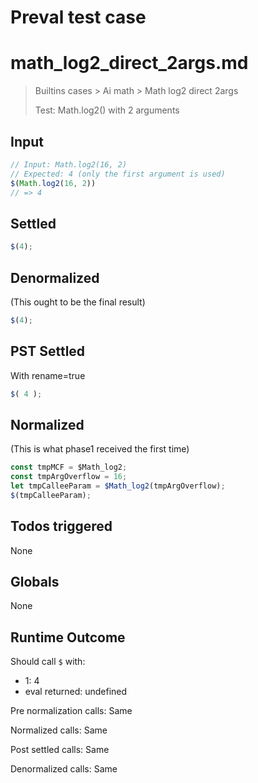 # Preval test case

# math_log2_direct_2args.md

> Builtins cases > Ai math > Math log2 direct 2args
>
> Test: Math.log2() with 2 arguments

## Input

`````js filename=intro
// Input: Math.log2(16, 2)
// Expected: 4 (only the first argument is used)
$(Math.log2(16, 2))
// => 4
`````


## Settled


`````js filename=intro
$(4);
`````


## Denormalized
(This ought to be the final result)

`````js filename=intro
$(4);
`````


## PST Settled
With rename=true

`````js filename=intro
$( 4 );
`````


## Normalized
(This is what phase1 received the first time)

`````js filename=intro
const tmpMCF = $Math_log2;
const tmpArgOverflow = 16;
let tmpCalleeParam = $Math_log2(tmpArgOverflow);
$(tmpCalleeParam);
`````


## Todos triggered


None


## Globals


None


## Runtime Outcome


Should call `$` with:
 - 1: 4
 - eval returned: undefined

Pre normalization calls: Same

Normalized calls: Same

Post settled calls: Same

Denormalized calls: Same
